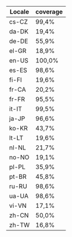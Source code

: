 ﻿| Locale | coverage |
| ------ | -------- |
| cs-CZ | 99,4% |
| da-DK | 19,4% |
| de-DE | 55,9% |
| el-GR | 18,9% |
| en-US | 100,0% |
| es-ES | 98,6% |
| fi-FI | 19,6% |
| fr-CA | 20,2% |
| fr-FR | 95,5% |
| it-IT | 99,5% |
| ja-JP | 96,6% |
| ko-KR | 43,7% |
| lt-LT | 19,6% |
| nl-NL | 21,7% |
| no-NO | 19,1% |
| pl-PL | 35,9% |
| pt-BR | 45,8% |
| ru-RU | 98,6% |
| ua-UA | 98,6% |
| vi-VN | 17,1% |
| zh-CN | 50,0% |
| zh-TW | 16,8% |
